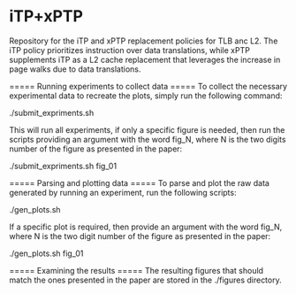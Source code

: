 # iTP+xPTP
Repository for the iTP and xPTP replacement policies for TLB anc L2.   The iTP policy prioritizes instruction over data translations, while xPTP supplements iTP as a L2 cache replacement that leverages the increase in page walks due to data translations.


===== Running experiments to collect data =====
To collect the necessary experimental data to recreate the plots, simply run the following command:
  
  ./submit_expriments.sh 

This will run all experiments, if only a specific figure is needed, then run the scripts providing an argument with the word fig_N, where N is the two digits number of the figure as presented in the paper:
  
  ./submit_expriments.sh fig_01

===== Parsing and plotting data =====
To parse and plot the raw data generated by running an experiment, run the following scripts:
  
  ./gen_plots.sh 

If a specific plot is required, then provide an argument with the word fig_N, where N is the two digit number of the figure as presented in the paper:
  
  ./gen_plots.sh fig_01

===== Examining the results =====
The resulting figures that should match the ones presented in the paper are stored in the ./figures directory.
